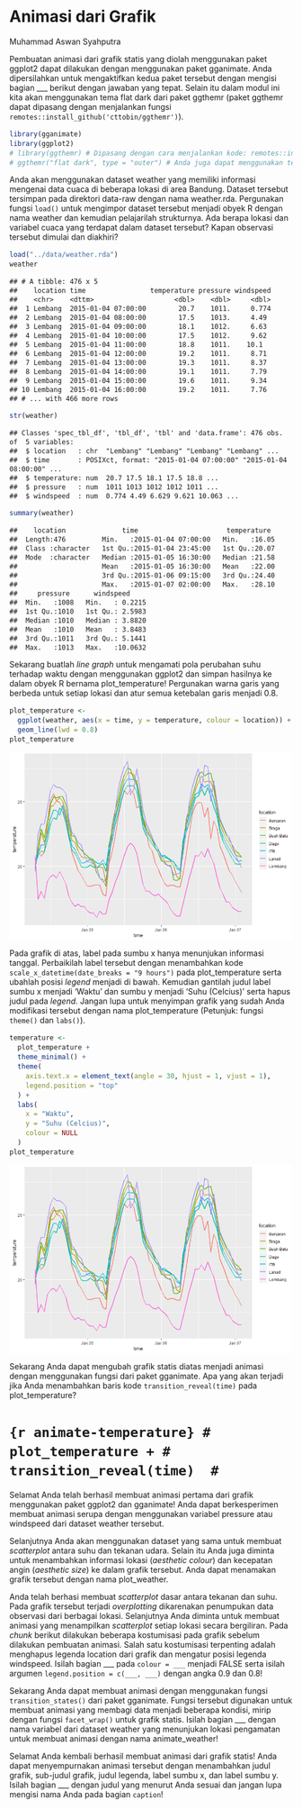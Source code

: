Animasi dari Grafik
================
Muhammad Aswan Syahputra

Pembuatan animasi dari grafik statis yang diolah menggunakan paket
ggplot2 dapat dilakukan dengan menggunakan paket gganimate. Anda
dipersilahkan untuk mengaktifkan kedua paket tersebut dengan mengisi
bagian \_\_\_ berikut dengan jawaban yang tepat. Selain itu dalam modul
ini kita akan menggunakan tema flat dark dari paket ggthemr (paket
ggthemr dapat dipasang dengan menjalankan fungsi
`remotes::install_github('cttobin/ggthemr')`).

``` r
library(gganimate)
library(ggplot2)
# library(ggthemr) # Dipasang dengan cara menjalankan kode: remotes::install_github('cttobin/ggthemr')
# ggthemr("flat dark", type = "outer") # Anda juga dapat menggunakan tema lain. Pilihan tema dapat dilihat di https://github.com/cttobin/ggthemr#palettes
```

Anda akan menggunakan dataset weather yang memiliki informasi mengenai
data cuaca di beberapa lokasi di area Bandung. Dataset tersebut
tersimpan pada direktori data-raw dengan nama weather.rda. Pergunakan
fungsi `load()` untuk mengimpor dataset tersebut menjadi obyek R dengan
nama weather dan kemudian pelajarilah strukturnya. Ada berapa lokasi dan
variabel cuaca yang terdapat dalam dataset tersebut? Kapan observasi
tersebut dimulai dan diakhiri?

``` r
load("../data/weather.rda")
weather
```

    ## # A tibble: 476 x 5
    ##    location time                temperature pressure windspeed
    ##    <chr>    <dttm>                    <dbl>    <dbl>     <dbl>
    ##  1 Lembang  2015-01-04 07:00:00        20.7    1011.     0.774
    ##  2 Lembang  2015-01-04 08:00:00        17.5    1013.     4.49 
    ##  3 Lembang  2015-01-04 09:00:00        18.1    1012.     6.63 
    ##  4 Lembang  2015-01-04 10:00:00        17.5    1012.     9.62 
    ##  5 Lembang  2015-01-04 11:00:00        18.8    1011.    10.1  
    ##  6 Lembang  2015-01-04 12:00:00        19.2    1011.     8.71 
    ##  7 Lembang  2015-01-04 13:00:00        19.3    1011.     8.37 
    ##  8 Lembang  2015-01-04 14:00:00        19.1    1011.     7.79 
    ##  9 Lembang  2015-01-04 15:00:00        19.6    1011.     9.34 
    ## 10 Lembang  2015-01-04 16:00:00        19.2    1011.     7.76 
    ## # ... with 466 more rows

``` r
str(weather)
```

    ## Classes 'spec_tbl_df', 'tbl_df', 'tbl' and 'data.frame': 476 obs. of  5 variables:
    ##  $ location   : chr  "Lembang" "Lembang" "Lembang" "Lembang" ...
    ##  $ time       : POSIXct, format: "2015-01-04 07:00:00" "2015-01-04 08:00:00" ...
    ##  $ temperature: num  20.7 17.5 18.1 17.5 18.8 ...
    ##  $ pressure   : num  1011 1013 1012 1012 1011 ...
    ##  $ windspeed  : num  0.774 4.49 6.629 9.621 10.063 ...

``` r
summary(weather)
```

    ##    location              time                      temperature   
    ##  Length:476         Min.   :2015-01-04 07:00:00   Min.   :16.05  
    ##  Class :character   1st Qu.:2015-01-04 23:45:00   1st Qu.:20.07  
    ##  Mode  :character   Median :2015-01-05 16:30:00   Median :21.58  
    ##                     Mean   :2015-01-05 16:30:00   Mean   :22.00  
    ##                     3rd Qu.:2015-01-06 09:15:00   3rd Qu.:24.40  
    ##                     Max.   :2015-01-07 02:00:00   Max.   :28.10  
    ##     pressure      windspeed      
    ##  Min.   :1008   Min.   : 0.2215  
    ##  1st Qu.:1010   1st Qu.: 2.5983  
    ##  Median :1010   Median : 3.8820  
    ##  Mean   :1010   Mean   : 3.8483  
    ##  3rd Qu.:1011   3rd Qu.: 5.1441  
    ##  Max.   :1013   Max.   :10.0632

Sekarang buatlah *line graph* untuk mengamati pola perubahan suhu
terhadap waktu dengan menggunakan ggplot2 dan simpan hasilnya ke dalam
obyek R bernama plot\_temperature\! Pergunakan warna garis yang berbeda
untuk setiap lokasi dan atur semua ketebalan garis menjadi 0.8.

``` r
plot_temperature <- 
  ggplot(weather, aes(x = time, y = temperature, colour = location)) +
  geom_line(lwd = 0.8)
plot_temperature
```

<img src="005_animasi-grafik_files/figure-gfm/plot-temperature1-1.png" style="display: block; margin: auto;" />

Pada grafik di atas, label pada sumbu x hanya menunjukan informasi
tanggal. Perbaikilah label tersebut dengan menambahkan kode
`scale_x_datetime(date_breaks = "9 hours")` pada plot\_temperature serta
ubahlah posisi *legend* menjadi di bawah. Kemudian gantilah judul label
sumbu x menjadi ‘Waktu’ dan sumbu y menjadi ‘Suhu (Celcius)’ serta hapus
judul pada *legend*. Jangan lupa untuk menyimpan grafik yang sudah Anda
modifikasi tersebut dengan nama plot\_temperature (Petunjuk: fungsi
`theme()` dan `labs()`).

``` r
temperature <- 
  plot_temperature +
  theme_minimal() +
  theme(
    axis.text.x = element_text(angle = 30, hjust = 1, vjust = 1),
    legend.position = "top"
  ) +
  labs(
    x = "Waktu",
    y = "Suhu (Celcius)",
    colour = NULL
  )
plot_temperature
```

<img src="005_animasi-grafik_files/figure-gfm/plot-temperature2-1.png" style="display: block; margin: auto;" />

Sekarang Anda dapat mengubah grafik statis diatas menjadi animasi dengan
menggunakan fungsi dari paket gganimate. Apa yang akan terjadi jika Anda
menambahkan baris kode `transition_reveal(time)` pada
plot\_temperature?

# `{r animate-temperature} # plot_temperature + #   transition_reveal(time)  #`

Selamat Anda telah berhasil membuat animasi pertama dari grafik
menggunakan paket ggplot2 dan gganimate\! Anda dapat berkesperimen
membuat animasi serupa dengan menggunakan variabel pressure atau
windspeed dari dataset weather tersebut.

Selanjutnya Anda akan menggunakan dataset yang sama untuk membuat
*scatterplot* antara suhu dan tekanan udara. Selain itu Anda juga
diminta untuk menambahkan informasi lokasi (*aesthetic colour*) dan
kecepatan angin (*aesthetic size*) ke dalam grafik tersebut. Anda dapat
menamakan grafik tersebut dengan nama
plot\_weather.

<!-- ```{r plot-weather1} -->

<!-- plot_weather <- ggplot(weather, aes(x = temperature, y = pressure, colour = windspeed, size = 1 ) + -->

<!--   geom_point() -->

<!-- plot_weather -->

<!-- ``` -->

Anda telah berhasi membuat *scatterplot* dasar antara tekanan dan suhu.
Pada grafik tersebut terjadi *overplotting* dikarenakan penumpukan data
observasi dari berbagai lokasi. Selanjutnya Anda diminta untuk membuat
animasi yang menampilkan *scatterplot* setiap lokasi secara bergiliran.
Pada *chunk* berikut dilakukan beberapa kostumisasi pada grafik sebelum
dilakukan pembuatan animasi. Salah satu kostumisasi terpenting adalah
menghapus legenda location dari grafik dan mengatur posisi legenda
windspeed. Isilah bagian \_\_\_ pada `colour = ___` menjadi FALSE serta
isilah argumen `legend.position = c(___, ___)` dengan angka 0.9 dan
0.8\!

<!-- ```{r plot-weather2} -->

<!-- plot_weather <-  -->

<!--    + -->

<!--   scale_size_area() + -->

<!--   guides(colour = FALSE) + -->

<!--   theme( -->

<!--     legend.position = c(0.9, 0.8) -->

<!--   ) -->

<!-- plot_weather -->

<!-- ``` -->

Sekarang Anda dapat membuat animasi dengan menggunakan fungsi
`transition_states()` dari paket gganimate. Fungsi tersebut digunakan
untuk membuat animasi yang membagi data menjadi beberapa kondisi, mirip
dengan fungsi `facet_wrap()` untuk grafik statis. Isilah bagian \_\_\_
dengan nama variabel dari dataset weather yang menunjukan lokasi
pengamatan untuk membuat animasi dengan nama animate\_weather\!

<!-- ```{r animate-weather} -->

<!-- animate_weather <-  -->

<!--   plot_weather  + -->

<!--   transition_states(___) + -->

<!--   ease_aes('cubic-in-out') + -->

<!--   enter_grow() + -->

<!--   exit_shrink() -->

<!-- animate_weather -->

<!-- ``` -->

Selamat Anda kembali berhasil membuat animasi dari grafik statis\! Anda
dapat menyempurnakan animasi tersebut dengan menambahkan judul grafik,
sub-judul grafik, judul legenda, label sumbu x, dan label sumbu y.
Isilah bagian \_\_\_ dengan judul yang menurut Anda sesuai dan jangan
lupa mengisi nama Anda pada bagian `caption`\!

<!-- ```{r animate-weather2} -->

<!-- animate_weather <-  -->

<!--   animate_weather + -->

<!--   labs( -->

<!--     x = "___", -->

<!--     y = "___", -->

<!--     title = "___", -->

<!--     subtitle = "Lokasi pengamatan: {closest_state}", -->

<!--     caption = "Grafik ini dibuat oleh ___", -->

<!--     size = "___" -->

<!--   ) -->

<!-- animate_weather -->

<!-- ``` -->
